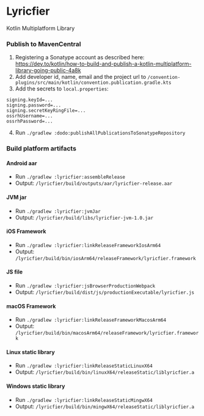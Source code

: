 # Lyricfier

Kotlin Multiplatform Library

### Publish to MavenCentral

1) Registering a Sonatype account as described here: 
   https://dev.to/kotlin/how-to-build-and-publish-a-kotlin-multiplatform-library-going-public-4a8k
2) Add developer id, name, email and the project url to
   `/convention-plugins/src/main/kotlin/convention.publication.gradle.kts`
3) Add the secrets to `local.properties`:

```
signing.keyId=...
signing.password=...
signing.secretKeyRingFile=...
ossrhUsername=...
ossrhPassword=...
```

4) Run `./gradlew :dodo:publishAllPublicationsToSonatypeRepository`

### Build platform artifacts

#### Android aar

- Run `./gradlew :lyricfier:assembleRelease`
- Output: `/lyricfier/build/outputs/aar/lyricfier-release.aar`

#### JVM jar

- Run `./gradlew :lyricfier:jvmJar`
- Output: `/lyricfier/build/libs/lyricfier-jvm-1.0.jar`

#### iOS Framework

- Run `./gradlew :lyricfier:linkReleaseFrameworkIosArm64`
- Output: `/lyricfier/build/bin/iosArm64/releaseFramework/lyricfier.framework`

#### JS file

- Run `./gradlew :lyricfier:jsBrowserProductionWebpack`
- Output: `/lyricfier/build/dist/js/productionExecutable/lyricfier.js`

#### macOS Framework

- Run `./gradlew :lyricfier:linkReleaseFrameworkMacosArm64`
- Output: `/lyricfier/build/bin/macosArm64/releaseFramework/lyricfier.framework`

#### Linux static library

- Run `./gradlew :lyricfier:linkReleaseStaticLinuxX64`
- Output: `/lyricfier/build/bin/linuxX64/releaseStatic/liblyricfier.a`

#### Windows static library

- Run `./gradlew :lyricfier:linkReleaseStaticMingwX64`
- Output: `/lyricfier/build/bin/mingwX64/releaseStatic/liblyricfier.a`
